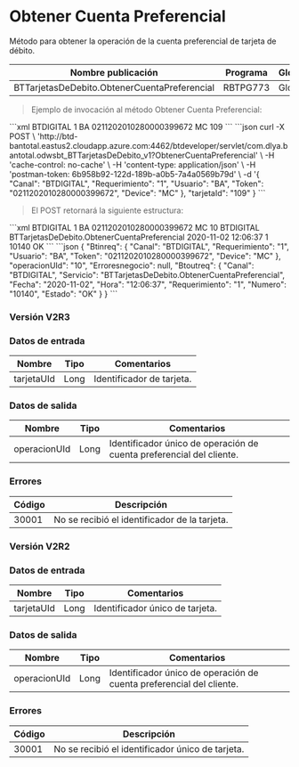 # Obtener Cuenta Preferencial 

Método para obtener la operación de la cuenta preferencial de tarjeta de débito. 

Nombre publicación | Programa | Global/País 
--------- | ----------- | ----------- 
BTTarjetasDeDebito.ObtenerCuentaPreferencial | RBTPG773 | Global 

> Ejemplo de invocación al método Obtener Cuenta Preferencial: 

<code-group> 
<code-block title="XML" active> 
```xml 
<soapenv:Envelope xmlns:soapenv="http://schemas.xmlsoap.org/soap/envelope/" xmlns:bts="http://uy.com.dlya.bantotal/BTSOA/"> 
   <soapenv:Header/> 
   <soapenv:Body> 
      <bts:BTTarjetasDeDebito.ObtenerCuentaPreferencial> 
         <bts:Btinreq> 
            <bts:Canal>BTDIGITAL</bts:Canal> 
            <bts:Requerimiento>1</bts:Requerimiento> 
            <bts:Usuario>BA</bts:Usuario> 
            <bts:Token>0211202010280000399672</bts:Token> 
            <bts:Device>MC</bts:Device> 
         </bts:Btinreq> 
         <bts:tarjetaId>109</bts:tarjetaId> 
      </bts:BTTarjetasDeDebito.ObtenerCuentaPreferencial> 
   </soapenv:Body> 
</soapenv:Envelope> 
``` 
</code-block> 

<code-block title="JSON"> 
```json 
curl -X POST \ 
  'http://btd-bantotal.eastus2.cloudapp.azure.com:4462/btdeveloper/servlet/com.dlya.bantotal.odwsbt_BTTarjetasDeDebito_v1?ObtenerCuentaPreferencial' \ 
  -H 'cache-control: no-cache' \ 
  -H 'content-type: application/json' \ 
  -H 'postman-token: 6b958b92-122d-189b-a0b5-7a4a0569b79d' \ 
  -d '{ 
		"Canal": "BTDIGITAL", 
		"Requerimiento": "1", 
		"Usuario": "BA", 
		"Token": "0211202010280000399672", 
		"Device": "MC" 
	 }, 
	 "tarjetaId": "109" 
  } 
``` 
</code-block> 
</code-group> 

> El POST retornará la siguiente estructura: 

<code-group> 
<code-block title="XML" active> 
```xml 
<SOAP-ENV:Envelope xmlns:SOAP-ENV="http://schemas.xmlsoap.org/soap/envelope/" xmlns:xsd="http://www.w3.org/2001/XMLSchema" xmlns:SOAP-ENC="http://schemas.xmlsoap.org/soap/encoding/" xmlns:xsi="http://www.w3.org/2001/XMLSchema-instance"> 
   <SOAP-ENV:Body> 
      <BTTarjetasDeDebito.ObtenerCuentaPreferencialResponse xmlns="http://uy.com.dlya.bantotal/BTSOA/"> 
         <Btinreq> 
            <Canal>BTDIGITAL</Canal> 
            <Requerimiento>1</Requerimiento> 
            <Usuario>BA</Usuario> 
            <Token>0211202010280000399672</Token> 
            <Device>MC</Device> 
         </Btinreq> 
         <operacionUId>10</operacionUId> 
         <Erroresnegocio></Erroresnegocio> 
         <Btoutreq> 
            <Canal>BTDIGITAL</Canal> 
            <Servicio>BTTarjetasDeDebito.ObtenerCuentaPreferencial</Servicio> 
            <Fecha>2020-11-02</Fecha> 
            <Hora>12:06:37</Hora> 
            <Requerimiento>1</Requerimiento> 
            <Numero>10140</Numero> 
            <Estado>OK</Estado> 
         </Btoutreq> 
      </BTTarjetasDeDebito.ObtenerCuentaPreferencialResponse> 
   </SOAP-ENV:Body> 
</SOAP-ENV:Envelope> 
``` 
</code-block> 

<code-block title="JSON"> 
```json 
{ 
   "Btinreq": { 
      "Canal": "BTDIGITAL", 
      "Requerimiento": "1", 
      "Usuario": "BA", 
      "Token": "0211202010280000399672", 
      "Device": "MC" 
   }, 
   "operacionUId": "10", 
   "Erroresnegocio": null, 
   "Btoutreq": { 
      "Canal": "BTDIGITAL", 
      "Servicio": "BTTarjetasDeDebito.ObtenerCuentaPreferencial", 
      "Fecha": "2020-11-02", 
      "Hora": "12:06:37", 
      "Requerimiento": "1", 
      "Numero": "10140", 
      "Estado": "OK" 
   } 
} 
``` 
</code-block> 
</code-group> 

### Versión V2R3 

### Datos de entrada 

Nombre | Tipo | Comentarios 
--------- | ----------- | ----------- 
tarjetaUId | Long | Identificador de tarjeta. 

### Datos de salida 

Nombre | Tipo | Comentarios 
--------- | ----------- | ----------- 
operacionUId | Long | Identificador único de operación de cuenta preferencial del cliente. 

### Errores 
Código | Descripción 
--------- | ----------- 
30001 | No se recibió el identificador de la tarjeta. 


### Versión V2R2 

### Datos de entrada 

Nombre | Tipo | Comentarios 
--------- | ----------- | ----------- 
tarjetaUId | Long | Identificador único de tarjeta. 

### Datos de salida 

Nombre | Tipo | Comentarios 
--------- | ----------- | ----------- 
operacionUId | Long | Identificador único de operación de cuenta preferencial del cliente. 

### Errores 

Código | Descripción 
--------- | ----------- 
30001 | No se recibió el identificador único de tarjeta. 

 

